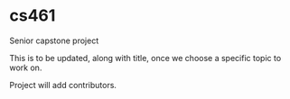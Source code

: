 # cs461
Senior capstone project

This is to be updated, along with title, once we choose a specific topic to work on.

Project will add contributors.
